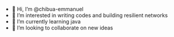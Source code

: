 - 👋 Hi, I’m @chibua-emmanuel
- 👀 I’m interested in writing codes and building resilient networks
- 🌱 I’m currently learning java
- 💞️ I’m looking to collaborate on new ideas


<!---
chibua-emmanuel/chibua-emmanuel is a ✨ special ✨ repository because its `README.md` (this file) appears on your GitHub profile.
You can click the Preview link to take a look at your changes.
--->
